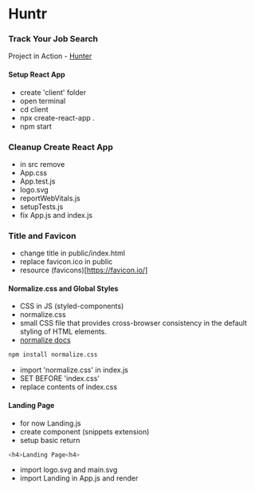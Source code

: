 # Huntr

### Track Your Job Search

Project in Action - [Hunter](https://www.huntr.live/)

#### Setup React App

- create 'client' folder
- open terminal
- cd client
- npx create-react-app .
- npm start

### Cleanup Create React App

- in src remove
- App.css
- App.test.js
- logo.svg
- reportWebVitals.js
- setupTests.js
- fix App.js and index.js

### Title and Favicon

- change title in public/index.html
- replace favicon.ico in public
- resource (favicons)[https://favicon.io/]

#### Normalize.css and Global Styles

- CSS in JS (styled-components)
- normalize.css
- small CSS file that provides cross-browser consistency in the default styling of HTML elements.
- [normalize docs](https://necolas.github.io/normalize.css/)

```sh
npm install normalize.css
```

- import 'normalize.css' in index.js
- SET BEFORE 'index.css'
- replace contents of index.css

#### Landing Page

- for now Landing.js
- create component (snippets extension)
- setup basic return

```js
<h4>Landing Page<h4>
```

- import logo.svg and main.svg
- import Landing in App.js and render
